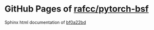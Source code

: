 GitHub Pages of [rafcc/pytorch-bsf](https://github.com/rafcc/pytorch-bsf.git)
===
Sphinx html documentation of [bf0a22bd](https://github.com/rafcc/pytorch-bsf/tree/bf0a22bd3d6c4fa2ce6d55ebb8042012dd193818)
